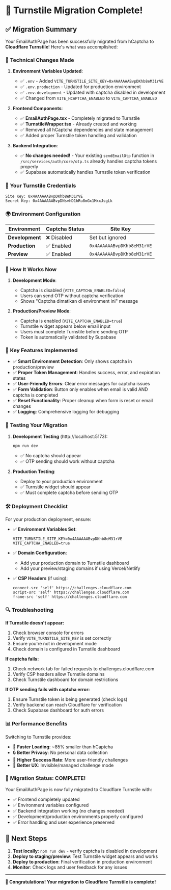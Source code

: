 # 🎉 Turnstile Migration Complete!

## ✅ Migration Summary

Your EmailAuthPage has been successfully migrated from hCaptcha to **Cloudflare Turnstile**! Here's what was accomplished:

### 🔧 **Technical Changes Made**

1. **Environment Variables Updated**:
   - ✅ `.env` - Added `VITE_TURNSTILE_SITE_KEY=0x4AAAAAABvpDKhb8eM31rVE`
   - ✅ `.env.production` - Updated for production environment 
   - ✅ `.env.development` - Updated with captcha disabled in development
   - ✅ Changed from `VITE_HCAPTCHA_ENABLED` to `VITE_CAPTCHA_ENABLED`

2. **Frontend Components**:
   - ✅ **EmailAuthPage.tsx** - Completely migrated to Turnstile
   - ✅ **TurnstileWrapper.tsx** - Already created and working
   - ✅ Removed all hCaptcha dependencies and state management
   - ✅ Added proper Turnstile token handling and validation

3. **Backend Integration**:
   - ✅ **No changes needed!** - Your existing `sendEmailOtp` function in `/src/services/auth/core/otp.ts` already handles captcha tokens properly
   - ✅ Supabase automatically handles Turnstile token verification

### 🔑 **Your Turnstile Credentials**
```
Site Key: 0x4AAAAAABvpDKhb8eM31rVE
Secret Key: 0x4AAAAAABvpDNsvhD1hRu8mGx1MxxJsgLk
```

### 🌍 **Environment Configuration**

| Environment | Captcha Status | Site Key |
|-------------|---------------|----------|
| **Development** | ❌ Disabled | Set but ignored |
| **Production** | ✅ Enabled | `0x4AAAAAABvpDKhb8eM31rVE` |
| **Preview** | ✅ Enabled | `0x4AAAAAABvpDKhb8eM31rVE` |

### 🔄 **How It Works Now**

1. **Development Mode**: 
   - Captcha is disabled (`VITE_CAPTCHA_ENABLED=false`)
   - Users can send OTP without captcha verification
   - Shows "Captcha dimatikan di environment ini" message

2. **Production/Preview Mode**:
   - Captcha is enabled (`VITE_CAPTCHA_ENABLED=true`)
   - Turnstile widget appears below email input
   - Users must complete Turnstile before sending OTP
   - Token is automatically validated by Supabase

### 🎯 **Key Features Implemented**

- ✅ **Smart Environment Detection**: Only shows captcha in production/preview
- ✅ **Proper Token Management**: Handles success, error, and expiration states
- ✅ **User-Friendly Errors**: Clear error messages for captcha issues
- ✅ **Form Validation**: Button only enables when email is valid AND captcha is completed
- ✅ **Reset Functionality**: Proper cleanup when form is reset or email changes
- ✅ **Logging**: Comprehensive logging for debugging

### 🚀 **Testing Your Migration**

1. **Development Testing** (http://localhost:5173):
   ```bash
   npm run dev
   ```
   - ✅ No captcha should appear
   - ✅ OTP sending should work without captcha

2. **Production Testing**:
   - Deploy to your production environment
   - ✅ Turnstile widget should appear
   - ✅ Must complete captcha before sending OTP

### 🛠 **Deployment Checklist**

For your production deployment, ensure:

- ✅ **Environment Variables Set**:
  ```
  VITE_TURNSTILE_SITE_KEY=0x4AAAAAABvpDKhb8eM31rVE
  VITE_CAPTCHA_ENABLED=true
  ```

- ✅ **Domain Configuration**: 
  - Add your production domain to Turnstile dashboard
  - Add your preview/staging domains if using Vercel/Netlify

- ✅ **CSP Headers** (if using):
  ```
  connect-src 'self' https://challenges.cloudflare.com
  script-src 'self' https://challenges.cloudflare.com
  frame-src 'self' https://challenges.cloudflare.com
  ```

### 🔍 **Troubleshooting**

**If Turnstile doesn't appear:**
1. Check browser console for errors
2. Verify `VITE_TURNSTILE_SITE_KEY` is set correctly
3. Ensure you're not in development mode
4. Check domain is configured in Turnstile dashboard

**If captcha fails:**
1. Check network tab for failed requests to challenges.cloudflare.com
2. Verify CSP headers allow Turnstile domains
3. Check Turnstile dashboard for domain restrictions

**If OTP sending fails with captcha error:**
1. Ensure Turnstile token is being generated (check logs)
2. Verify backend can reach Cloudflare for verification
3. Check Supabase dashboard for auth errors

### 📊 **Performance Benefits**

Switching to Turnstile provides:
- 🚀 **Faster Loading**: ~85% smaller than hCaptcha
- 🔒 **Better Privacy**: No personal data collection
- 💪 **Higher Success Rate**: More user-friendly challenges
- 🎯 **Better UX**: Invisible/managed challenge mode

### 🎉 **Migration Status: COMPLETE!**

Your EmailAuthPage is now fully migrated to Cloudflare Turnstile with:
- ✅ Frontend completely updated
- ✅ Environment variables configured 
- ✅ Backend integration working (no changes needed)
- ✅ Development/production environments properly configured
- ✅ Error handling and user experience preserved

## 🚀 Next Steps

1. **Test locally**: `npm run dev` - verify captcha is disabled in development
2. **Deploy to staging/preview**: Test Turnstile widget appears and works
3. **Deploy to production**: Final verification in production environment
4. **Monitor**: Check logs and user feedback for any issues

---

**🎊 Congratulations! Your migration to Cloudflare Turnstile is complete!**
